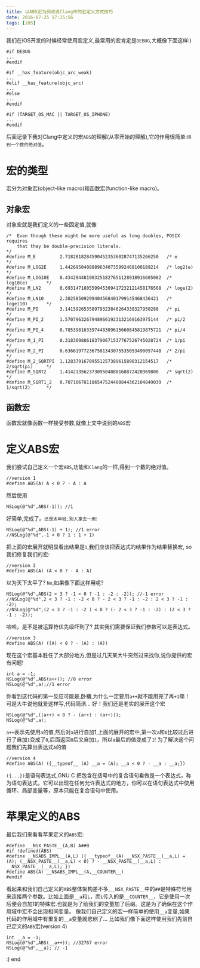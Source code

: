 ```yaml
---
title: 以ABS宏为例说说Clang中的宏定义方式技巧
date: 2016-07-25 17:25:56
tags: [iOS]
---
```


我们在iOS开发的时候经常使用宏定义,最常用的宏肯定是`DEBUG`,大概像下面这样:)

~~~
#if DEBUG
...
#endif

#if __has_feature(objc_arc_weak)
...
#elif __has_feature(objc_arc)
...
#else
...
#endif

#if (TARGET_OS_MAC || TARGET_OS_IPHONE)
...
#endif
~~~

后面记录下我对Clang中定义的宏`ABS`的理解(从零开始的理解),它的作用很简单:`得到一个数的绝对值`。

# 宏的类型

宏分为对象宏(object-like macro)和函数宏(function-like macro)。

## 对象宏

对象宏就是我们定义的一些固定值,就像

~~~
/*  Even though these might be more useful as long doubles, POSIX requires
    that they be double-precision literals.                                   */
#define M_E         2.71828182845904523536028747135266250   /* e              */
#define M_LOG2E     1.44269504088896340735992468100189214   /* log2(e)        */
#define M_LOG10E    0.434294481903251827651128918916605082  /* log10(e)       */
#define M_LN2       0.693147180559945309417232121458176568  /* loge(2)        */
#define M_LN10      2.30258509299404568401799145468436421   /* loge(10)       */
#define M_PI        3.14159265358979323846264338327950288   /* pi             */
#define M_PI_2      1.57079632679489661923132169163975144   /* pi/2           */
#define M_PI_4      0.785398163397448309615660845819875721  /* pi/4           */
#define M_1_PI      0.318309886183790671537767526745028724  /* 1/pi           */
#define M_2_PI      0.636619772367581343075535053490057448  /* 2/pi           */
#define M_2_SQRTPI  1.12837916709551257389615890312154517   /* 2/sqrt(pi)     */
#define M_SQRT2     1.41421356237309504880168872420969808   /* sqrt(2)        */
#define M_SQRT1_2   0.707106781186547524400844362104849039  /* 1/sqrt(2)      */
~~~

## 函数宏

函数宏就像函数一样接受参数,就像上文中说到的`ABS`宏

# 定义ABS宏

我们尝试自己定义一个宏`ABS`,功能和`Clang`的一样,得到一个数的绝对值。

~~~
//version 1
#define ABS(A) A < 0 ? - A : A
~~~

然后使用

~~~
NSLog(@"%d",ABS(-1)); //1
~~~

好简单,完成了。`还是太年轻,别人拿去一用`:

~~~
NSLog(@"%d",ABS(-1) + 1); //1 error
//NSLog(@"%d",-1 < 0 ? 1 : 1 + 1)
~~~
把上面的宏展开就明显看出结果是`1`,我们应该把表达式的结果作为结果替换宏,
so我们修复我们的宏:

~~~
//version 2
#define ABS(A) (A < 0 ? - A : A)
~~~

以为天下太平了? `No`,如果像下面这样用呢?

~~~
NSLog(@"%d",ABS(2 < 3 ? -1 < 0 ? -1 : -2 : -2)); //-1 error
//NSLog(@"%d",2 < 3 ? -1 : -2 < 0 ? - 2 < 3 ? -1 : -2 : 2 < 3 ? -1 : -2);
//NSLog(@"%d",(2 < 3 ? -1 : -2 ) < 0 ? (- 2 < 3 ? -1 : -2) : (2 < 3 ? -1 : -2));
~~~

哈哈，是不是被运算符优先级吓到了? 其实我们需要保证我们参数可以是表达式。

~~~
//version 3
#define ABS(A) ((A) < 0 ? - (A) : (A))
~~~

现在这个宏基本胜任了大部分地方,但是过几天某大牛突然过来找你,说你提供的宏有问题!

~~~
int a = -1;
NSLog(@"%d",ABS(a++)); //0 error
NSLog(@"%d",a);//1 error
~~~

你看到这代码的第一反应可能是,卧槽,为什么一定要用`a++`就不能用完了再`+1`嘛！可是大牛说他就爱这样写,代码简洁...
好！我们还是老实的展开这个宏

~~~
NSLog(@"%d",((a++) < 0 ? - (a++) : (a++)));
NSLog(@"%d",a);
~~~

`a++`表示先使用`a`的值,然后对`a`进行自加1,上面的展开的宏中,第一次`a`和`0`比较过后进行了自加`1`变成了`0`,后面返回`0`后又自加`1`，所以`a`最后的值变成了`1`!
为了解决这个问题我们先算出表达式`A`的值

~~~
//version 4
#define ABS(A) ({__typeof__ (A) __a = (A); __a < 0 ? - __a : __a;})
~~~

`({...})`是语句表达式,GNU C 把包含在括号中的复合语句看做是一个表达式，称为语句表达式，它可以出现在任何允许表达式的地方，你可以在语句表达式中使用循环、局部变量等，原本只能在复合语句中使用。

# 苹果定义的ABS

最后我们来看看苹果定义的`ABS`宏:

~~~
#define __NSX_PASTE__(A,B) A##B
#if !defined(ABS)
#define __NSABS_IMPL__(A,L) ({ __typeof__(A) __NSX_PASTE__(__a,L) = (A); (__NSX_PASTE__(__a,L) < 0) ? - __NSX_PASTE__(__a,L) : __NSX_PASTE__(__a,L); })
#define ABS(A) __NSABS_IMPL__(A,__COUNTER__)
#endif
~~~

看起来和我们自己定义的`ABS`整体架构差不多,`__NSX_PASTE__`中的`##`是特殊符号用来连接两个参数。比如上面是`__a`和`L`，而`L`传入的是`__COUNTER__`，它是使用一次后便会自加1的特殊宏.也就是为了给我们的变量加了后缀。这是为了确保在这个作用域中宏不会出现相同变量。
像我们自己定义的宏一样简单的使用`__a`变量,如果代码的作用域中有重复的`__a`变量就悲剧了... 比如我们像下面这样使用我们先前自己定义的`ABS`宏(version 4)

~~~
int __a = -1;
NSLog(@"%d",ABS(__a++)); //32767 error
NSLog(@"%d",__a); // -1
~~~

:) end
